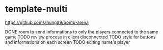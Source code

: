 # template-multi

https://github.com/ahung89/bomb-arena
 
DONE room to send informations to only the players connected to the same game
TODO review process in client disconnected
TODO style for buttons and informations on each screen
TODO editing name's player